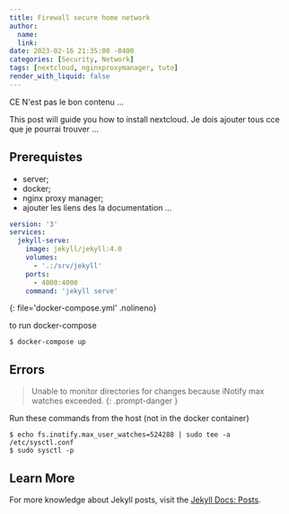 ```yaml
---
title: Firewall secure home network
author:
  name: 
  link: 
date: 2023-02-16 21:35:00 -0400
categories: [Security, Network]
tags: [nextcloud, nginxproxymanager, tuto]
render_with_liquid: false
---
```


CE N'est pas le bon contenu ...

This post will guide you how to install nextcloud.
Je dois ajouter tous cce que je pourrai trouver ...
## Prerequistes

 - server;
 - docker;
 - nginx proxy manager;
 - ajouter les liens des la documentation ...
 
```yaml
version: '3'
services:
  jekyll-serve:
    image: jekyll/jekyll:4.0
    volumes: 
      - '.:/srv/jekyll'
    ports:
      - 4000:4000
    command: 'jekyll serve'
```
{: file='docker-compose.yml' .nolineno}

to run docker-compose
```console
$ docker-compose up
```


## Errors

> Unable to monitor directories for changes because iNotify max watches exceeded.
{: .prompt-danger }

Run these commands from the host (not in the docker container)
```console
$ echo fs.inotify.max_user_watches=524288 | sudo tee -a /etc/sysctl.conf
$ sudo sysctl -p
```

## Learn More

For more knowledge about Jekyll posts, visit the [Jekyll Docs: Posts](https://jekyllrb.com/docs/posts/).
